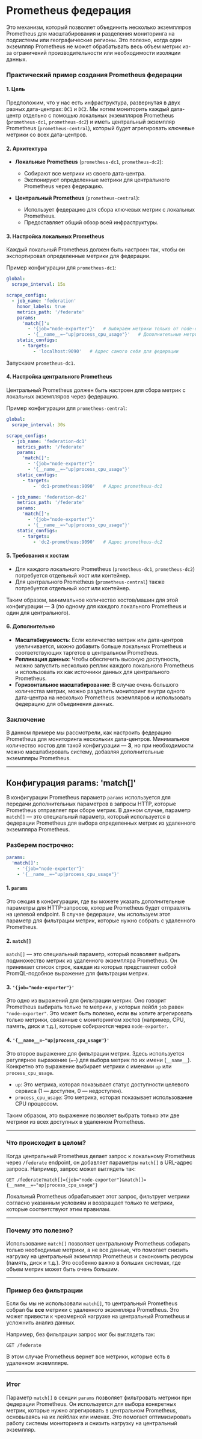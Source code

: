 # Prometheus федерация

Это механизм, который позволяет объединить несколько экземпляров Prometheus для масштабирования и разделения мониторинга на подсистемы или географические регионы. Это полезно, когда один экземпляр Prometheus не может обрабатывать весь объем метрик из-за ограничений производительности или необходимости изоляции данных.

### Практический пример создания Prometheus федерации

#### 1. **Цель**
Предположим, что у нас есть инфраструктура, развернутая в двух разных дата-центрах: `DC1` и `DC2`. Мы хотим мониторить каждый дата-центр отдельно с помощью локальных экземпляров Prometheus (`prometheus-dc1`, `prometheus-dc2`) и иметь центральный экземпляр Prometheus (`prometheus-central`), который будет агрегировать ключевые метрики со всех дата-центров.

#### 2. **Архитектура**
- **Локальные Prometheus** (`prometheus-dc1`, `prometheus-dc2`):
  - Собирают все метрики из своего дата-центра.
  - Экспонируют определенные метрики для центрального Prometheus через федерацию.
  
- **Центральный Prometheus** (`prometheus-central`):
  - Использует федерацию для сбора ключевых метрик с локальных Prometheus.
  - Предоставляет общий обзор всей инфраструктуры.

#### 3. **Настройка локальных Prometheus**

Каждый локальный Prometheus должен быть настроен так, чтобы он экспортировал определенные метрики для федерации.

Пример конфигурации для `prometheus-dc1`:

```yaml
global:
  scrape_interval: 15s

scrape_configs:
  - job_name: 'federation'
    honor_labels: true
    metrics_path: '/federate'
    params:
      'match[]':
        - '{job="node-exporter"}'   # Выбираем метрики только от node-exporter
        - '{__name__=~"up|process_cpu_usage"}'   # Дополнительные метрики
    static_configs:
      - targets:
          - 'localhost:9090'   # Адрес самого себя для федерации
```

Запускаем `prometheus-dc1`.

#### 4. **Настройка центрального Prometheus**

Центральный Prometheus должен быть настроен для сбора метрик с локальных экземпляров через федерацию.

Пример конфигурации для `prometheus-central`:

```yaml
global:
  scrape_interval: 30s

scrape_configs:
  - job_name: 'federation-dc1'
    metrics_path: '/federate'
    params:
      'match[]':
        - '{job="node-exporter"}'
        - '{__name__=~"up|process_cpu_usage"}'
    static_configs:
      - targets:
          - 'dc1-prometheus:9090'   # Адрес prometheus-dc1

  - job_name: 'federation-dc2'
    metrics_path: '/federate'
    params:
      'match[]':
        - '{job="node-exporter"}'
        - '{__name__=~"up|process_cpu_usage"}'
    static_configs:
      - targets:
          - 'dc2-prometheus:9090'   # Адрес prometheus-dc2

```

#### 5. **Требования к хостам**

- Для каждого локального Prometheus (`prometheus-dc1`, `prometheus-dc2`) потребуется отдельный хост или контейнер.
- Для центрального Prometheus (`prometheus-central`) также потребуется отдельный хост или контейнер.

Таким образом, минимальное количество хостов/машин для этой конфигурации — **3** (по одному для каждого локального Prometheus и один для центрального).

#### 6. **Дополнительно**

- **Масштабируемость**: Если количество метрик или дата-центров увеличивается, можно добавить больше локальных Prometheus и соответствующих таргетов в центральном Prometheus.
- **Репликация данных**: Чтобы обеспечить высокую доступность, можно запустить несколько реплик каждого локального Prometheus и использовать их как источники данных для центрального Prometheus.
- **Горизонтальное масштабирование**: В случае очень большого количества метрик, можно разделить мониторинг внутри одного дата-центра на несколько Prometheus экземпляров и использовать федерацию для объединения данных.

### Заключение

В данном примере мы рассмотрели, как настроить федерацию Prometheus для мониторинга нескольких дата-центров. Минимальное количество хостов для такой конфигурации — **3**, но при необходимости можно масштабировать систему, добавляя дополнительные экземпляры Prometheus.

---

## Конфигурация params: 'match[]'

В конфигурации Prometheus параметр `params` используется для передачи дополнительных параметров в запросы HTTP, которые Prometheus отправляет при сборе метрик. В данном случае, параметр `match[]` — это специальный параметр, который используется в федерации Prometheus для выбора определенных метрик из удаленного экземпляра Prometheus.

### Разберем построчно:

```yaml
params:
  'match[]':
    - '{job="node-exporter"}'
    - '{__name__=~"up|process_cpu_usage"}'
```

#### 1. **`params`**
Это секция в конфигурации, где вы можете указать дополнительные параметры для HTTP-запросов, которые Prometheus будет отправлять на целевой endpoint. В случае федерации, мы используем этот параметр для фильтрации метрик, которые нужно собрать с удаленного Prometheus.

#### 2. **`match[]`**
`match[]` — это специальный параметр, который позволяет выбрать подмножество метрик из удаленного экземпляра Prometheus. Он принимает список строк, каждая из которых представляет собой PromQL-подобное выражение для фильтрации метрик.

#### 3. **`'{job="node-exporter"}'`**
Это одно из выражений для фильтрации метрик. Оно говорит Prometheus выбирать только те метрики, у которых лейбл `job` равен `"node-exporter"`. Это может быть полезно, если вы хотите агрегировать только метрики, связанные с мониторингом хостов (например, CPU, память, диск и т.д.), которые собираются через `node-exporter`.

#### 4. **`'{__name__=~"up|process_cpu_usage"}'`**
Это второе выражение для фильтрации метрик. Здесь используется регулярное выражение (`=~`) для выбора метрик по их имени (`__name__`). Конкретно это выражение выбирает метрики с именами `up` или `process_cpu_usage`.

- `up`: Это метрика, которая показывает статус доступности целевого сервиса (1 — доступен, 0 — недоступен).
- `process_cpu_usage`: Это метрика, которая показывает использование CPU процессом.

Таким образом, это выражение позволяет выбрать только эти две метрики из всех доступных в удаленном Prometheus.

---

### Что происходит в целом?

Когда центральный Prometheus делает запрос к локальному Prometheus через `/federate` endpoint, он добавляет параметры `match[]` в URL-адрес запроса. Например, запрос может выглядеть так:

```
GET /federate?match[]={job="node-exporter"}&match[]={__name__=~"up|process_cpu_usage"}
```

Локальный Prometheus обрабатывает этот запрос, фильтрует метрики согласно указанным условиям и возвращает только те метрики, которые соответствуют этим правилам.

---

### Почему это полезно?

Использование `match[]` позволяет центральному Prometheus собирать только необходимые метрики, а не все данные, что помогает снизить нагрузку на центральный экземпляр Prometheus и сэкономить ресурсы (память, диск и т.д.). Это особенно важно в больших системах, где объем метрик может быть очень большим.

---

### Пример без фильтрации

Если бы мы не использовали `match[]`, то центральный Prometheus собрал бы **все** метрики с удаленного экземпляра Prometheus. Это может привести к чрезмерной нагрузке на центральный Prometheus и усложнить анализ данных.

Например, без фильтрации запрос мог бы выглядеть так:

```
GET /federate
```

В этом случае Prometheus вернет все метрики, которые есть в удаленном экземпляре.

---

### Итог

Параметр `match[]` в секции `params` позволяет фильтровать метрики при федерации Prometheus. Он используется для выбора конкретных метрик, которые нужно агрегировать в центральном Prometheus, основываясь на их лейблах или именах. Это помогает оптимизировать работу системы мониторинга и снизить нагрузку на центральный экземпляр.
